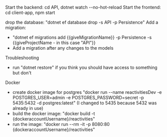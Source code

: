 Start the backend: cd API, dotnet watch --no-hot-reload
Start the frontend: cd client-app, npm start

drop the database: "dotnet ef database drop -s API -p Persistence"
Add a migration:
- "dotnet ef migrations add {{giveMigrationName}} -p Persistence -s {{giveProjectName - in this case "API"}}
- Add a migration after any changes to the models

Troubleshooting
- run "dotnet restore" if you think you should have access to something but don't


Docker
- create docker image for postgres "docker run --name reactivitiesDev -e POSTGRES_USER=admin -e POSTGRES_PASSWORD=secret -p 5435:5432 -d postgres:latest" (I changed to 5435 because 5432 was already in use)
- build the docker image: "docker build -t {dockeraccountUsername}/reactivities"
- run the image: "docker run --rm -it -p 8080:80 {dockeraccountUsername}/reactivities"
